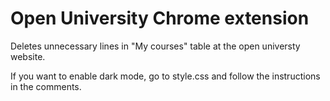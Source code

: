 # Open University Chrome extension
Deletes unnecessary lines in "My courses" table at the open universty website.

If you want to enable dark mode, go to style.css and follow the instructions in the comments.